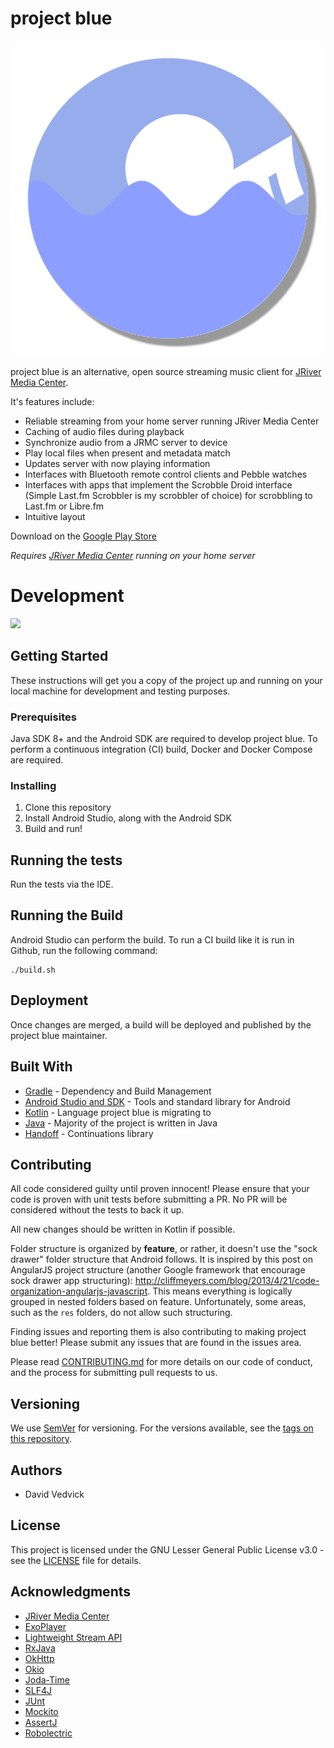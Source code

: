 # project blue

![project blue](design/clearstream_logo.png)

project blue is an alternative, open source streaming music client for [JRiver Media Center](http://jriver.com/).

It's features include:

- Reliable streaming from your home server running JRiver Media Center
- Caching of audio files during playback
- Synchronize audio from a JRMC server to device
- Play local files when present and metadata match
- Updates server with now playing information
- Interfaces with Bluetooth remote control clients and Pebble watches
- Interfaces with apps that implement the Scrobble Droid interface (Simple Last.fm Scrobbler is my scrobbler of choice) for scrobbling to Last.fm or Libre.fm
- Intuitive layout

Download on the [Google Play Store](https://play.google.com/store/apps/details?id=com.lasthopesoftware.bluewater)

*Requires [JRiver Media Center](http://jriver.com/) running on your home server*

# Development

![](https://github.com/actions/namehillsoftware/projectBlue/workflows/.github/workflows/build.yml/badge.svg)

## Getting Started

These instructions will get you a copy of the project up and running on your local machine for development 
and testing purposes.

### Prerequisites

Java SDK 8+ and the Android SDK are required to develop project blue. To perform a continuous integration 
(CI) build, Docker and Docker Compose are required.

### Installing

1. Clone this repository
2. Install Android Studio, along with the Android SDK
3. Build and run!

## Running the tests

Run the tests via the IDE.

## Running the Build

Android Studio can perform the build. To run a CI build like it is run in Github, run the following command:

```shell script
./build.sh
```

## Deployment

Once changes are merged, a build will be deployed and published by the project blue maintainer.

## Built With

- [Gradle](https://gradle.org/) - Dependency and Build Management
- [Android Studio and SDK](https://developer.android.com/studio/) - Tools and standard library for Android
- [Kotlin](https://kotlinlang.org/) - Language project blue is migrating to
- [Java](https://www.java.com/en/) - Majority of the project is written in Java
- [Handoff](https://github.com/namehillsoftware/handoff) - Continuations library

## Contributing

All code considered guilty until proven innocent! Please ensure that your code is proven with unit 
tests before submitting a PR. No PR will be considered without the tests to back it up.

All new changes should be written in Kotlin if possible.

Folder structure is organized by **feature**, or rather, it doesn't use the "sock drawer" folder structure
that Android follows. It is inspired by this post on AngularJS project structure (another Google framework that
encourage sock drawer app structuring): http://cliffmeyers.com/blog/2013/4/21/code-organization-angularjs-javascript.
This means everything is logically grouped in nested folders based on feature. Unfortunately, some 
areas, such as the `res` folders, do not allow such structuring.

Finding issues and reporting them is also contributing to making project blue better! Please submit any 
issues that are found in the issues area.

Please read [CONTRIBUTING.md](CONTRIBUTING.md) for more details on our code of conduct, and the 
process for submitting pull requests to us.

## Versioning

We use [SemVer](http://semver.org/) for versioning. For the versions available, see the 
[tags on this repository](https://github.com/namehillsoftware/projectBlue/tags). 

## Authors

- David Vedvick

## License

This project is licensed under the GNU Lesser General Public License v3.0 - see the [LICENSE](LICENSE) 
file for details.

## Acknowledgments

- [JRiver Media Center](https://jriver.com/)
- [ExoPlayer](https://github.com/google/ExoPlayer)
- [Lightweight Stream API](https://github.com/aNNiMON/Lightweight-Stream-API)
- [RxJava](https://github.com/ReactiveX/RxJava)
- [OkHttp](https://square.github.io/okhttp/)
- [Okio](https://github.com/square/okio)
- [Joda-Time](https://www.joda.org/joda-time/)
- [SLF4J](http://www.slf4j.org/)
- [JUnt](https://junit.org/)
- [Mockito](https://site.mockito.org/)
- [AssertJ](https://assertj.github.io/doc/)
- [Robolectric](http://robolectric.org/)
